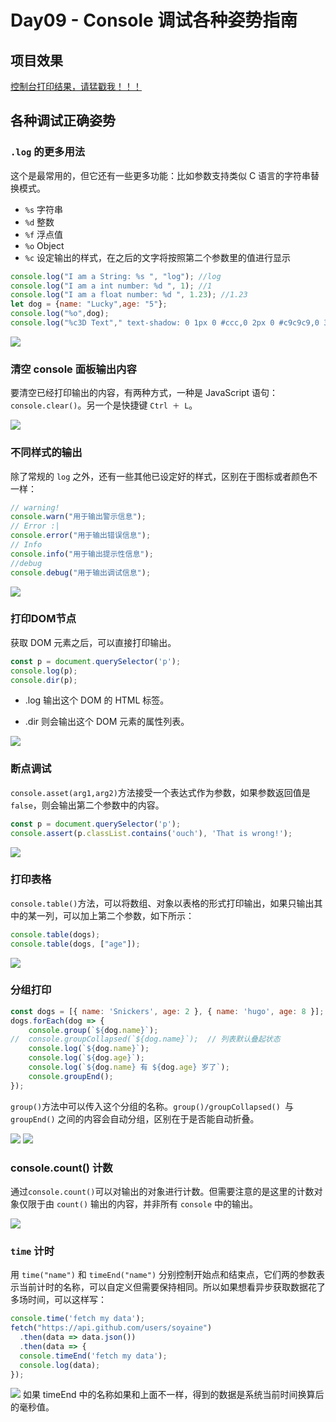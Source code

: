# Day09 - Console 调试各种姿势指南

## 项目效果
[控制台打印结果，请猛戳我！！！](https://blog.csdn.net/qq_39207948/article/details/85261675)
    
## 各种调试正确姿势

### `.log` 的更多用法

这个是最常用的，但它还有一些更多功能：比如参数支持类似 C 语言的字符串替换模式。

- `%s` 字符串
- `%d` 整数
- `%f` 浮点值
- `%o` Object
- `%c` 设定输出的样式，在之后的文字将按照第二个参数里的值进行显示

```js
console.log("I am a String: %s ", "log"); //log
console.log("I am a int number: %d ", 1); //1
console.log("I am a float number: %d ", 1.23); //1.23
let dog = {name: "Lucky",age: "5"};
console.log("%o",dog);
console.log("%c3D Text"," text-shadow: 0 1px 0 #ccc,0 2px 0 #c9c9c9,0 3px 0 #bbb,0 4px 0 #b9b9b9,0 5px 0 #aaa,0 6px 1px rgba(0,0,0,.1),0 0 5px rgba(0,0,0,.1),0 1px 3px rgba(0,0,0,.3),0 3px 5px rgba(0,0,0,.2),0 5px 10px rgba(0,0,0,.25),0 10px 10px rgba(0,0,0,.2),0 20px 20px rgba(0,0,0,.15);font-size:5em");
```

![](http://om1c35wrq.bkt.clouddn.com/day9-log-method.png)


### 清空 console 面板输出内容

要清空已经打印输出的内容，有两种方式，一种是 JavaScript 语句： `console.clear()`。另一个是快捷键 `Ctrl ＋ L`。

![](http://om1c35wrq.bkt.clouddn.com/day9-2-2-2.gif)

### 不同样式的输出

除了常规的 `log` 之外，还有一些其他已设定好的样式，区别在于图标或者颜色不一样：

```js
// warning!
console.warn("用于输出警示信息");
// Error :|
console.error("用于输出错误信息");
// Info
console.info("用于输出提示性信息");
//debug
console.debug("用于输出调试信息");
```

![](http://om1c35wrq.bkt.clouddn.com/day9-warn-info.png)

### 打印DOM节点

获取 DOM 元素之后，可以直接打印输出。

```js
const p = document.querySelector('p');
console.log(p);
console.dir(p);
```

*  .log 输出这个 DOM 的 HTML 标签。

* .dir 则会输出这个 DOM 元素的属性列表。

![](http://om1c35wrq.bkt.clouddn.com/day9-dir-p.png)


### 断点调试

`console.asset(arg1,arg2)`方法接受一个表达式作为参数，如果参数返回值是`false`，则会输出第二个参数中的内容。


```js
const p = document.querySelector('p');
console.assert(p.classList.contains('ouch'), 'That is wrong!');
```

![](http://om1c35wrq.bkt.clouddn.com/day9-assert.png)

### 打印表格
`console.table()`方法，可以将数组、对象以表格的形式打印输出，如果只输出其中的某一列，可以加上第二个参数，如下所示：

```Javascript
console.table(dogs);
console.table(dogs, ["age"]);
```
![](http://om1c35wrq.bkt.clouddn.com/day9-table.png)

### 分组打印

```Javascript
const dogs = [{ name: 'Snickers', age: 2 }, { name: 'hugo', age: 8 }];
dogs.forEach(dog => {
    console.group(`${dog.name}`);        
//  console.groupCollapsed(`${dog.name}`);  // 列表默认叠起状态
    console.log(`${dog.name}`);
    console.log(`${dog.age}`);
    console.log(`${dog.name} 有 ${dog.age} 岁了`);
    console.groupEnd();
});
```
`group()`方法中可以传入这个分组的名称。`group()/groupCollapsed() `与 `groupEnd()` 之间的内容会自动分组，区别在于是否能自动折叠。

![](http://om1c35wrq.bkt.clouddn.com/day9-group-1.png)
![](http://om1c35wrq.bkt.clouddn.com/day9-group-2.png)

### console.count() 计数

通过`console.count()`可以对输出的对象进行计数。但需要注意的是这里的计数对象仅限于由 `count()` 输出的内容，并非所有 `console` 中的输出。

![](http://om1c35wrq.bkt.clouddn.com/day9-count11.png)

### `time` 计时

用 `time("name")` 和 `timeEnd("name")` 分别控制开始点和结束点，它们两的参数表示当前计时的名称，可以自定义但需要保持相同。所以如果想看异步获取数据花了多场时间，可以这样写：

````js
console.time('fetch my data');
fetch("https://api.github.com/users/soyaine")
  .then(data => data.json())
  .then(data => {
  console.timeEnd('fetch my data');
  console.log(data);
});
````
![](http://om1c35wrq.bkt.clouddn.com/day9-time.png)
如果 timeEnd 中的名称如果和上面不一样，得到的数据是系统当前时间换算后的毫秒值。

